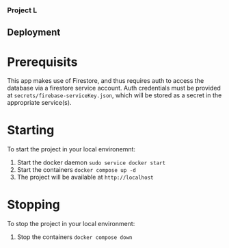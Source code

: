 ### Project L

## Deployment

# Prerequisits
This app makes use of Firestore, and thus requires auth to access the database via a firestore service account. Auth credentials must be provided at `secrets/firebase-serviceKey.json`, which will be stored as a secret in the appropriate service(s).

# Starting
To start the project in your local environemnt:
1. Start the docker daemon `sudo service docker start`
2. Start the containers `docker compose up -d`
3. The project will be available at `http://localhost`

# Stopping
To stop the project in your local environment:
1. Stop the containers `docker compose down`
